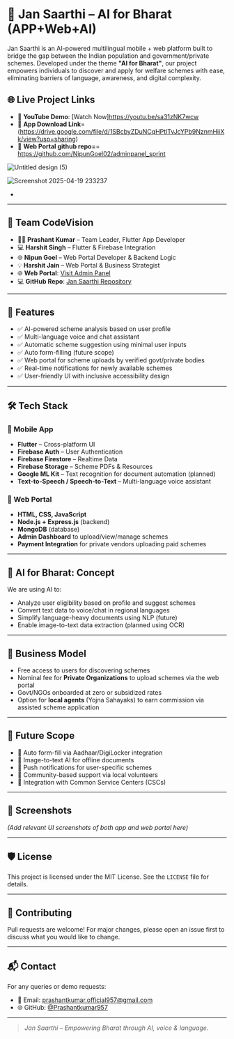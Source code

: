 # 🚀 Jan Saarthi – AI for Bharat (APP+Web+AI)

Jan Saarthi is an AI-powered multilingual mobile + web platform built to bridge the gap between the Indian population and government/private schemes. Developed under the theme **"AI for Bharat"**, our project empowers individuals to discover and apply for welfare schemes with ease, eliminating barriers of language, awareness, and digital complexity.

## 🌐 Live Project Links 

- 📱 **YouTube Demo**: [Watch Now]https://youtu.be/sa31zNK7wcw
- 📱 **App Download Link**= (https://drive.google.com/file/d/1SBcbyZDuNCqHPtlTvJcYPb9NznmHiiXk/view?usp=sharing)
- 📱 **Web Portal github repo=**= https://github.com/NipunGoel02/adminpanel_sprint


![Untitled design (5)](https://github.com/user-attachments/assets/91a294e2-9626-47c9-9e2d-402861608a39)

![Screenshot 2025-04-19 233237](https://github.com/user-attachments/assets/3daa8c4c-0beb-4e82-aa0c-7915ff927ced)


-

---

## 👥 Team CodeVision

- 🧑‍💼 **Prashant Kumar** – Team Leader, Flutter App Developer  
- 💻 **Harshit Singh** – Flutter & Firebase Integration  
- 🌐 **Nipun Goel** – Web Portal Developer & Backend Logic  
- 💡 **Harshit Jain** – Web Portal & Business Strategist
-  🌐 **Web Portal**: [Visit Admin Panel](https://admin-panel-qbdp.onrender.com/)
- 💻 **GitHub Repo**: [Jan Saarthi Repository](https://github.com/Prashantkumar957/Jan_Saarthi)

---

## 📱 Features

- ✅ AI-powered scheme analysis based on user profile
- ✅ Multi-language voice and chat assistant
- ✅ Automatic scheme suggestion using minimal user inputs
- ✅ Auto form-filling (future scope)
- ✅ Web portal for scheme uploads by verified govt/private bodies
- ✅ Real-time notifications for newly available schemes
- ✅ User-friendly UI with inclusive accessibility design

---

## 🛠️ Tech Stack

### 🔹 Mobile App
- **Flutter** – Cross-platform UI
- **Firebase Auth** – User Authentication
- **Firebase Firestore** – Realtime Data
- **Firebase Storage** – Scheme PDFs & Resources
- **Google ML Kit** – Text recognition for document automation (planned)
- **Text-to-Speech / Speech-to-Text** – Multi-language voice assistant

### 🔹 Web Portal
- **HTML, CSS, JavaScript**
- **Node.js + Express.js** (backend)
- **MongoDB** (database)
- **Admin Dashboard** to upload/view/manage schemes
- **Payment Integration** for private vendors uploading paid schemes

---

## 🧠 AI for Bharat: Concept

We are using AI to:
- Analyze user eligibility based on profile and suggest schemes
- Convert text data to voice/chat in regional languages
- Simplify language-heavy documents using NLP (future)
- Enable image-to-text data extraction (planned using OCR)

---

## 💼 Business Model

- Free access to users for discovering schemes
- Nominal fee for **Private Organizations** to upload schemes via the web portal
- Govt/NGOs onboarded at zero or subsidized rates
- Option for **local agents** (Yojna Sahayaks) to earn commission via assisted scheme application

---

## 🚀 Future Scope

- 🤖 Auto form-fill via Aadhaar/DigiLocker integration
- 📝 Image-to-text AI for offline documents
- 📣 Push notifications for user-specific schemes
- 👥 Community-based support via local volunteers
- 🔗 Integration with Common Service Centers (CSCs)

---

## 📸 Screenshots

_(Add relevant UI screenshots of both app and web portal here)_

---

## 🛡️ License

This project is licensed under the MIT License. See the `LICENSE` file for details.

---

## 🤝 Contributing

Pull requests are welcome! For major changes, please open an issue first to discuss what you would like to change.

---

## 📬 Contact

For any queries or demo requests:

- 📧 Email: [prashantkumar.official957@gmail.com](mailto:prashantkumar.official957@gmail.com)
- 🌐 GitHub: [@Prashantkumar957](https://github.com/Prashantkumar957)

---

> _Jan Saarthi – Empowering Bharat through AI, voice & language._
